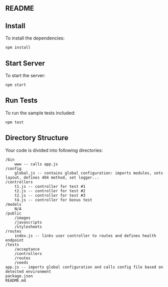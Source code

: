 README
------

## Install

To install the dependencies:

    npm install

## Start Server

To start the server:

    npm start

## Run Tests

To run the sample tests included:

    npm test

## Directory Structure

Your code is divided into following directories:

    /bin
        www -- calls app.js
    /config
        global.js -- contains global configuration: imports modules, sets layout, defines 404 method, set logger...
    /controllers
		t1.js -- controller for test #1
		t2.js -- controller for test #2
		t2.js -- controller for test #3
		t4.js -- controller for bonus test
    /models
        N/A
    /public
        /images
        /javascripts
        /stylesheets
    /routes
        index.js -- links user controller to routes and defines health endpoint
    /tests
        /acceptance
        /controllers
        /routes
        /seeds
    app.js -- imports global configuration and calls config file based on detected environment
    package.json
    README.md



